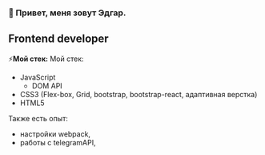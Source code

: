 ### 👋 Привет, меня зовут Эдгар. 
## Frontend developer
⚡**Мой стек:**
Мой стек:
- JavaScript
  - DOM API
- CSS3 (Flex-box, Grid, bootstrap, bootstrap-react, адаптивная верстка)
- HTML5

Также есть опыт:
- настройки webpack,
- работы с telegramAPI,
